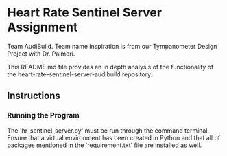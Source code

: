 # Heart Rate Sentinel Server Assignment
Team AudiBuild. Team name inspiration is from our Tympanometer Design Project with Dr. Palmeri.

This README.md file provides an in depth analysis of the functionality of the heart-rate-sentinel-server-audibuild repository.

## Instructions

### Running the Program

The 'hr_sentinel_server.py' must be run through the command terminal. Ensure that a virtual environment has been created in Python and that all of packages mentioned in the 'requirement.txt' file are installed as well.

